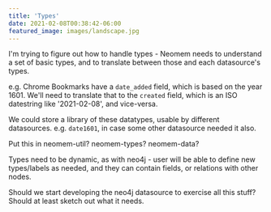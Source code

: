 ```yaml
---
title: 'Types'
date: 2021-02-08T00:38:42-06:00
featured_image: images/landscape.jpg
---
```


I'm trying to figure out how to handle types - Neomem needs to understand a set of basic types, and to translate between those and each datasource's types.

e.g. Chrome Bookmarks have a `date_added` field, which is based on the year 1601. We'll need to translate that to the `created` field, which is an ISO datestring like '2021-02-08', and vice-versa.

We could store a library of these datatypes, usable by different datasources. e.g. `date1601`, in case some other datasource needed it also.

Put this in neomem-util? neomem-types? neomem-data?

Types need to be dynamic, as with neo4j - user will be able to define new types/labels as needed, and they can contain fields, or relations with other nodes.

Should we start developing the neo4j datasource to exercise all this stuff? Should at least sketch out what it needs.
